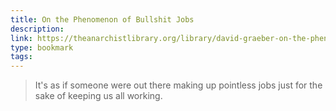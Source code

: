 ```yaml
---
title: On the Phenomenon of Bullshit Jobs
description:
link: https://theanarchistlibrary.org/library/david-graeber-on-the-phenomenon-of-bullshit-jobs-a-work-rant
type: bookmark
tags:
---
```


> It's as if someone were out there making up pointless jobs just for the sake of keeping us all working.
